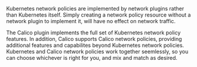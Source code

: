 Kubernetes network policies are implemented by network plugins rather than Kubernetes itself. Simply creating a network policy resource without a network plugin to implement it, will have no effect on network traffic.

The Calico plugin implements the full set of Kubernetes network policy features. In addition, Calico supports Calico network policies, providing additional features and capabilites beyond Kubernetes network policies.  Kubernetes and Calico network policies work together seemlessly, so you can choose whichever is right for you, and mix and match as desired.
